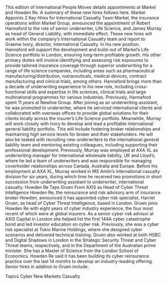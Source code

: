 This edition of International People Moves details appointments at Markel and Howden Re.
A summary of these new hires follows here.
Markel Appoints 2 Key Hires for International Casualty Team
Markel, the insurance operations within Markel Group, announced the appointment of Robert Hannaford to the role of senior underwriter, Life Science, and James Murray as head of General Liability, with immediate effect.
These new hires will work within the company’s International Casualty team and report to Graeme Ivory, director, International Casualty.
In his new position, Hannaford will support the development and build-out of Markel’s Life Science portfolio in London, ensuring long-term profitable growth. His other primary duties will involve identifying and assessing risk exposures to provide tailored insurance coverage through superior underwriting for a range of life science companies, including areas such as pharmaceutical manufacturing/distribution, nutraceuticals, medical devices, contract manufacturing and clinical trials, among others.
Hannaford brings more than a decade of underwriting experience to his new role, including cross-functional skills and expertise in life sciences, clinical trials and large multinational programmes for various industries. Previously, Hannaford spent 11 years at Newline Group. After joining as an underwriting assistant, he was promoted to underwriter, where he serviced international clients and collaborated with overseas offices to provide global solutions for their clients locally across the insurer’s Life Science portfolio.
Meanwhile, Murray will work closely with Ivory to develop and lead a profitable international general liability portfolio. This will include fostering broker relationships and maintaining high service levels for broker and their stakeholders. He will also be tasked with recruiting new underwriters to the international general liability team and mentoring existing colleagues, including supporting their professional development.
Previously, Murray was employed at AXA XL as underwriting manager for international wholesale liability, UK and Lloyd’s, where he led a team of underwriters and was responsible for managing coverholder relationships across Canada, Australia and Europe. Before his employment at AXA XL, Murray worked in MS Amlin’s international casualty division for six years, during which time he received two promotions in short succession from underwriting assistant to underwriter, international casualty.
Howden Re Taps Gruen From AXIS as Head of Cyber Threat Intelligence
Howden Re, the reinsurance and risk advisory arm of insurance broker Howden, announced it has appointed cyber risk specialist, Harriet Gruen, as head of Cyber Threat Intelligence, based in London.
Gruen joins Howden Re with eight years of cyber industry experience, the four most recent of which were at global insurers. As a senior cyber risk advisor at AXIS Capital in London she helped list the first 144A cyber catastrophe bond and led investor education on cyber risk.
Previously, she was a cyber risk specialist at Tokio Marine Holdings, where she designed cyber scenarios and delivered technical training. Gruen also worked at both HSBC and Digital Shadows in London in the Strategic Security Threat and Cyber Threat teams, respectively, and in the Department of the Australian prime minister. She has a Master of Science from the London School of Economics.
Howden Re said it has been building its cyber reinsurance practice over the last 14 months to develop an industry-leading offering. Senior hires in addition to Gruen include:

Topics
Cyber
New Markets
Casualty

